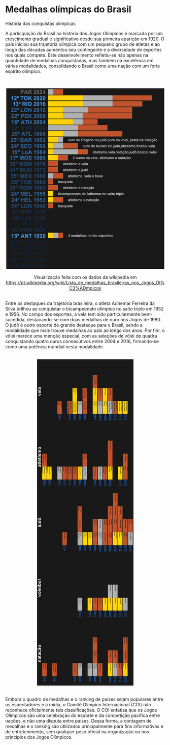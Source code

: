 

# Medalhas olímpicas do Brasil
História das conquistas olímpicas

A participação do Brasil na história dos Jogos Olímpicos é marcada por um crescimento gradual e significativo desde sua primeira aparição em 1920. O país iniciou sua trajetória olímpica com um pequeno grupo de atletas e ao longo das décadas aumentou seu contingente e a diversidade de esportes nos quais compete. Este desenvolvimento refletiu-se não apenas na quantidade de medalhas conquistadas, mas também na excelência em várias modalidades, consolidando o Brasil como uma nação com um forte espírito olímpico.

<br />
<div align="center">
    <p></p><img src="output/year_medals.png" alt="plot"></p>
  Visualização feita com os dados da wikipedia em 
    <a href="https://pt.wikipedia.org/wiki/Lista_de_medalhas_brasileiras_nos_Jogos_Ol%C3%ADmpicos">
      https://pt.wikipedia.org/wiki/Lista_de_medalhas_brasileiras_nos_Jogos_Ol%C3%ADmpicos
    </a>
</div>
<br />

Entre os destaques da trajetória brasileira, o atleta Adhemar Ferreira da Silva brilhou ao conquistar o bicampeonato olímpico no salto triplo em 1952 e 1956. No campo dos esportes, a vela tem sido particularmente bem-sucedida, destacando-se com duas medalhas de ouro nos Jogos de 1980. O judô é outro esporte de grande destaque para o Brasil, sendo a modalidade que mais trouxe medalhas ao país ao longo dos anos. Por fim, o vôlei merece uma menção especial, com as seleções de vôlei de quadra conquistando quatro ouros consecutivos entre 2004 e 2016, firmando-se como uma potência mundial nesta modalidade.

<br />
<div align="center">
    <img src="www/athletes_medals_90_degrees.png" alt="plot">
</div>
<br />

Embora o quadro de medalhas e o ranking de países sejam populares entre os espectadores e a mídia, o Comitê Olímpico Internacional (COI) não reconhece oficialmente tais classificações. O COI enfatiza que os Jogos Olímpicos são uma celebração do esporte e da competição pacífica entre nações, e não uma disputa entre países. Dessa forma, a contagem de medalhas e o ranking são utilizados principalmente para fins informativos e de entretenimento, sem qualquer peso oficial na organização ou nos princípios dos Jogos Olímpicos.



